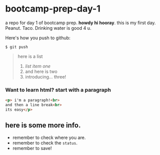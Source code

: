 # bootcamp-prep-day-1
a repo for day 1 of bootcamp prep.
**howdy hi hooray**. this is my first day.
Peanut. Taco. Drinking water is good 4 u.

Here's how you push to github:

```
$ git push
```
> here is a list
> 1. _list item one_
> 1. and here is two
> 1. introducing... three!

### Want to learn html? start with a paragraph
```html
<p> i'm a paragraph!<br>
and then a line break<br>
its easy</p>

```

## here is some more info.
* remember to check where you are.
* remember to check the `status`.
* remember to save!



